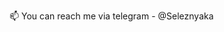 📫 You can reach me via telegram - @Seleznyaka
<!---
Seleznyaka/Seleznyaka is a ✨ special ✨ repository because its `README.md` (this file) appears on your GitHub profile.
You can click the Preview link to take a look at your changes.
--->
